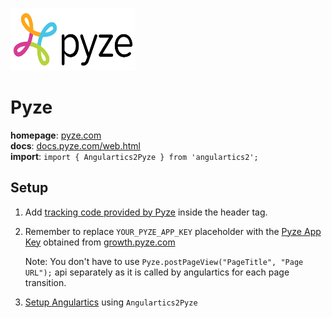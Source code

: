 <img 
    src="../../../assets/svg/pyze.svg" 
    alt="pyze analytics logo"
    height="100px"
    width="200px" />

# Pyze 

__homepage__: [pyze.com](https://www.pyze.com/)  
__docs__: [docs.pyze.com/web.html](https://docs.pyze.com/web.html)  
__import__: `import { Angulartics2Pyze } from 'angulartics2';`  

## Setup

1. Add [tracking code provided by Pyze](https://docs.pyze.com/web.html#add-code-in-your-web-or-saas-app-to-use-the-pyze-sdk) inside the header tag.

2. Remember to replace `YOUR_PYZE_APP_KEY` placeholder with the [Pyze App Key](https://docs.pyze.com/web.html#get-pyze-app-key) obtained from [growth.pyze.com](https://growth.pyze.com)

   Note: You don't have to use `Pyze.postPageView("PageTitle", "Page URL");` api separately as it is called by angulartics for each page transition. 

3. [Setup Angulartics](https://github.com/angulartics/angulartics2/tree/master#installation) using `Angulartics2Pyze`
